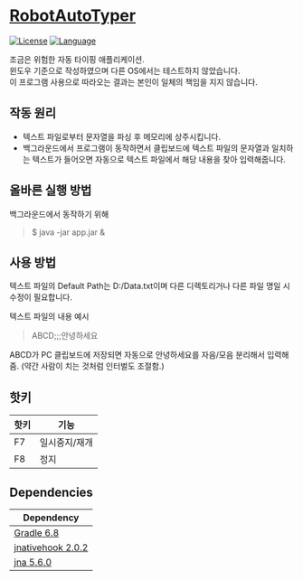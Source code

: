 # [RobotAutoTyper](https://github.com/in-genieur/RobotAutoTyper)

[![License](https://img.shields.io/badge/license-GPL%20v3.0%2B-brightgreen.svg)](https://www.gnu.org/licenses/gpl-3.0.html)
[![Language](https://img.shields.io/badge/openjdk-14-yellowgreen)](https://openjdk.java.net/projects/jdk/14/)

조금은 위험한 자동 타이핑 애플리케이션. <br>
윈도우 기준으로 작성하였으며 다른 OS에서는 테스트하지 않았습니다. <br>
이 프로그램 사용으로 따라오는 결과는 본인이 일체의 책임을 지지 않습니다. <br>

## 작동 원리

* 텍스트 파일로부터 문자열을 파싱 후 메모리에 상주시킵니다.
* 백그라운드에서 프로그램이 동작하면서 클립보드에 텍스트 파일의 문자열과 일치하는 텍스트가 들어오면
자동으로 텍스트 파일에서 해당 내용을 찾아 입력해줍니다.

## 올바른 실행 방법

백그라운드에서 동작하기 위해

> $ java -jar app.jar &
 
## 사용 방법 

텍스트 파일의 Default Path는 D:/Data.txt이며 다른 디렉토리거나 다른 파일 명일 시 수정이 필요합니다.

텍스트 파일의 내용 예시

> ABCD;;;안녕하세요

ABCD가 PC 클립보드에 저장되면 자동으로 안녕하세요를 자음/모음 분리해서 입력해줌. 
(약간 사람이 치는 것처럼 인터벌도 조절함.)

## 핫키

| **핫키** | **기능**      |
|----------|---------------|
| F7       | 일시중지/재개 |
| F8       | 정지          |

## Dependencies

| **Dependency**                                             |
|------------------------------------------------------------|
| [Gradle 6.8](https://www.google.com/search?client=safari&rls=en&q=gradle+6.8&ie=UTF-8&oe=UTF-8)                   | 
| [jnativehook 2.0.2](https://jar-download.com/artifacts/com.1stleg/jnativehook/2.0.2/source-code)    | 
| [jna 5.6.0](https://mvnrepository.com/artifact/net.java.dev.jna/jna/5.6.0)                    | 
